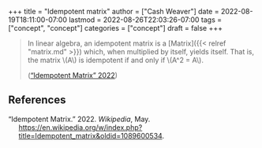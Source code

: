 +++
title = "Idempotent matrix"
author = ["Cash Weaver"]
date = 2022-08-19T18:11:00-07:00
lastmod = 2022-08-26T22:03:26-07:00
tags = ["concept", "concept"]
categories = ["concept"]
draft = false
+++

> In linear algebra, an idempotent matrix is a [Matrix]({{< relref "matrix.md" >}}) which, when multiplied by itself, yields itself. That is, the matrix \\(A\\) is idempotent if and only if \\(A^2 = A\\).
>
> (<a href="#citeproc_bib_item_1">“Idempotent Matrix” 2022</a>)

## References

<style>.csl-entry{text-indent: -1.5em; margin-left: 1.5em;}</style><div class="csl-bib-body">
  <div class="csl-entry"><a id="citeproc_bib_item_1"></a>“Idempotent Matrix.” 2022. <i>Wikipedia</i>, May. <a href="https://en.wikipedia.org/w/index.php?title=Idempotent_matrix&oldid=1089600534">https://en.wikipedia.org/w/index.php?title=Idempotent_matrix&#38;oldid=1089600534</a>.</div>
</div>
